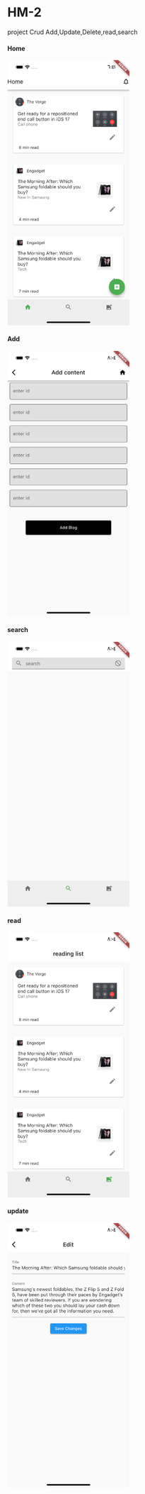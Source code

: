 
# HM-2

project Crud Add,Update,Delete,read,search




#### Home 

<img width="276" alt="1" src="https://github.com/Mrzogy/HW-2/blob/main/Simulator%20Screenshot%20-%20iPhone%2014%20Plus%20-%202023-08-13%20at%2018.41.32.png?raw=true">

#### Add

<img width="276" alt="1" src="https://github.com/Mrzogy/HW-2/blob/main/Simulator%20Screenshot%20-%20iPhone%2014%20Plus%20-%202023-08-13%20at%2020.04.02.png?raw=true">

#### search 

<img width="276" alt="1" src="https://github.com/Mrzogy/HW-2/blob/main/Simulator%20Screenshot%20-%20iPhone%2014%20Plus%20-%202023-08-13%20at%2020.04.20.png?raw=true">


#### read 

<img width="276" alt="1" src="https://github.com/Mrzogy/HW-2/blob/main/Simulator%20Screenshot%20-%20iPhone%2014%20Plus%20-%202023-08-13%20at%2020.04.39.png?raw=true">


#### update

<img width="276" alt="1" src="https://github.com/Mrzogy/HW-2/blob/main/Simulator%20Screenshot%20-%20iPhone%2014%20Plus%20-%202023-08-13%20at%2020.04.58.png?raw=true">
